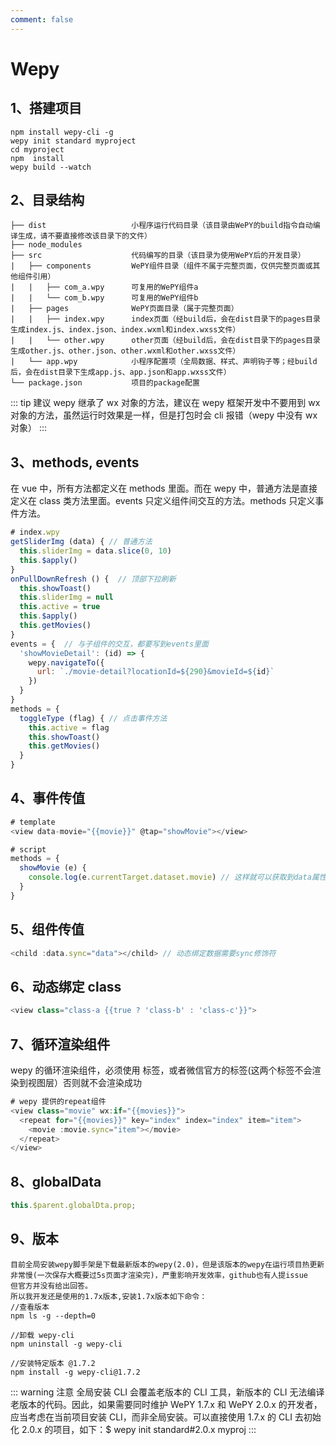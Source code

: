 ```yaml
---
comment: false
---
```


# Wepy

## 1、搭建项目

```
npm install wepy-cli -g
wepy init standard myproject
cd myproject
npm  install
wepy build --watch
```

## 2、目录结构

```
├── dist                   小程序运行代码目录（该目录由WePY的build指令自动编译生成，请不要直接修改该目录下的文件）
├── node_modules
├── src                    代码编写的目录（该目录为使用WePY后的开发目录）
|   ├── components         WePY组件目录（组件不属于完整页面，仅供完整页面或其他组件引用）
|   |   ├── com_a.wpy      可复用的WePY组件a
|   |   └── com_b.wpy      可复用的WePY组件b
|   ├── pages              WePY页面目录（属于完整页面）
|   |   ├── index.wpy      index页面（经build后，会在dist目录下的pages目录生成index.js、index.json、index.wxml和index.wxss文件）
|   |   └── other.wpy      other页面（经build后，会在dist目录下的pages目录生成other.js、other.json、other.wxml和other.wxss文件）
|   └── app.wpy            小程序配置项（全局数据、样式、声明钩子等；经build后，会在dist目录下生成app.js、app.json和app.wxss文件）
└── package.json           项目的package配置
```

::: tip 建议
wepy 继承了 wx 对象的方法，建议在 wepy 框架开发中不要用到 wx 对象的方法，虽然运行时效果是一样，但是打包时会 cli 报错（wepy 中没有 wx 对象）
:::

## 3、methods, events

在 vue 中，所有方法都定义在 methods 里面。而在 wepy 中，普通方法是直接定义在 class 类方法里面。events 只定义组件间交互的方法。methods 只定义事件方法。

```js
# index.wpy
getSliderImg (data) { // 普通方法
  this.sliderImg = data.slice(0, 10)
  this.$apply()
}
onPullDownRefresh () {  // 顶部下拉刷新
  this.showToast()
  this.sliderImg = null
  this.active = true
  this.$apply()
  this.getMovies()
}
events = {  // 与子组件的交互，都要写到events里面
  'showMovieDetail': (id) => {
    wepy.navigateTo({
      url: `./movie-detail?locationId=${290}&movieId=${id}`
    })
  }
}
methods = {
  toggleType (flag) { // 点击事件方法
    this.active = flag
    this.showToast()
    this.getMovies()
  }
}
```

## 4、事件传值

```js
# template
<view data-movie="{{movie}}" @tap="showMovie"></view>

# script
methods = {
  showMovie (e) {
    console.log(e.currentTarget.dataset.movie) // 这样就可以获取到data属性绑定的对象
  }
}
```

## 5、组件传值

```js
<child :data.sync="data"></child> // 动态绑定数据需要sync修饰符
```

## 6、动态绑定 class

```js
<view class="class-a {{true ? 'class-b' : 'class-c'}}">
```

## 7、循环渲染组件

wepy 的循环渲染组件，必须使用 <repeat/>标签，或者微信官方的<block/>标签(这两个标签不会渲染到视图层）否则就不会渲染成功

```js
# wepy 提供的repeat组件
<view class="movie" wx:if="{{movies}}">
  <repeat for="{{movies}}" key="index" index="index" item="item">
    <movie :movie.sync="item"></movie>
  </repeat>
</view>
```

## 8、globalData

```js
this.$parent.globalDta.prop;
```

## 9、版本

```
目前全局安装wepy脚手架是下载最新版本的wepy(2.0)，但是该版本的wepy在运行项目热更新
非常慢(一次保存大概要过5s页面才渲染完)，严重影响开发效率，github也有人提issue
但官方并没有给出回答。
所以我开发还是使用的1.7x版本,安装1.7x版本如下命令：
//查看版本
npm ls -g --depth=0

//卸载 wepy-cli
npm uninstall -g wepy-cli

//安装特定版本 @1.7.2
npm install -g wepy-cli@1.7.2
```

::: warning 注意
全局安装 CLI 会覆盖老版本的 CLI 工具，新版本的 CLI 无法编译老版本的代码。因此，如果需要同时维护 WePY 1.7.x 和 WePY 2.0.x 的开发者，应当考虑在当前项目安装 CLI，而非全局安装。可以直接使用 1.7.x 的 CLI 去初始化 2.0.x 的项目，如下：\$ wepy init standard#2.0.x myproj
:::
